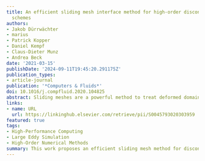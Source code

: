 ```yaml
---
title: An efficient sliding mesh interface method for high-order discontinuous Galerkin
  schemes
authors:
- Jakob Dürrwächter
- marius
- Patrick Kopper
- Daniel Kempf
- Claus-Dieter Munz
- Andrea Beck
date: '2021-03-15'
publishDate: '2024-09-11T19:45:20.291175Z'
publication_types:
- article-journal
publication: '*Computers & Fluids*'
doi: 10.1016/j.compfluid.2020.104825
abstract: Sliding meshes are a powerful method to treat deformed domains in computational fluid dynamics, where different parts of the domain are in relative motion. In this paper, we present an efficient implementation of a sliding mesh method into a discontinuous Galerkin compressible Navier-Stokes solver and its application to a large eddy simulation of a 1-1/2 stage turbine. The method is based on the mortar method and is high-order accurate. It can handle three-dimensional sliding mesh interfaces with various interface shapes. For plane interfaces, which are the most common case, conservativity and free-stream preservation are ensured. We put an emphasis on efficient parallel implementation. Our implementation generates little computational and storage overhead. Inter-node communication via MPI in a dynamically changing mesh topology is reduced to a bare minimum by ensuring a priori information about communication partners and data sorting. We provide performance and scaling results showing the capability of the implementation strategy. Apart from analytical validation computations and convergence results, we present a wall-resolved implicit LES of the 1-1/2 stage Aachen turbine test case as a large scale practical application example.
links:
- name: URL
  url: https://linkinghub.elsevier.com/retrieve/pii/S0045793020303959
featured: true
tags:
- High-Performance Computing
- Large Eddy Simulation
- High-Order Numerical Methods
summary: This work proposes an efficient sliding mesh method for discontinuous Galerkin schemes. The method is applied to a large-scale, time-resolved large eddy simulation of a 1-1/2 stage turbine.
---
```

